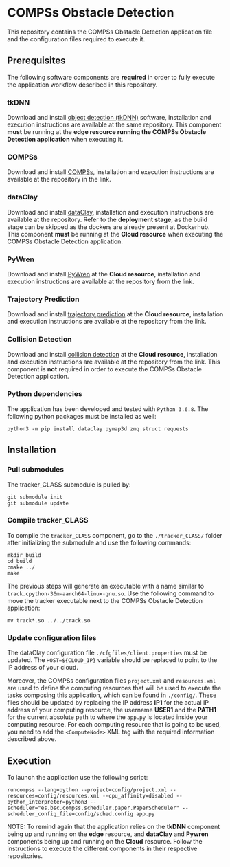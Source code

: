 # COMPSs Obstacle Detection 

This repository contains the COMPSs Obstacle Detection application file and the configuration files required to execute it.


## Prerequisites

The following software components are **required** in order to fully execute the application workflow described in this repository.


### tkDNN

Download and install [object detection (tkDNN)](https://github.com/class-euproject/class-edge/tree/bsc) software, installation and execution instructions are available at the same repository. This component **must** be running at the **edge resource running the COMPSs Obstacle Detection application** when executing it.


### COMPSs

Download and install [COMPSs](https://github.com/class-euproject/compss/tree/ppc/ilp-cloudprovider-merge), installation and execution instructions are available at the repository in the link.


### dataClay

Download and install [dataClay](https://github.com/class-euproject/dataclay-class), installation and execution instructions are available at the repository. Refer to the **deployment stage**, as the build stage can be skipped as the dockers are already present at Dockerhub. This component **must** be running at the **Cloud resource** when executing the COMPSs Obstacle Detection application.


### PyWren

Download and install [PyWren](https://github.com/class-euproject/pywren-ibm-cloud.git) at the **Cloud resource**, installation and execution instructions are available at the repository from the link.


### Trajectory Prediction

Download and install [trajectory prediction](https://github.com/class-euproject/trajectory-prediction) at the **Cloud resource**, installation and execution instructions are available at the repository from the link.


### Collision Detection

Download and install [collision detection](https://github.com/class-euproject/collision-detection) at the **Cloud resource**, installation and execution instructions are available at the repository from the link. This component is **not** required in order to execute the COMPSs Obstacle Detection application.


### Python dependencies

The application has been developed and tested with `Python 3.6.8`. The following python packages must be installed as well:

```
python3 -m pip install dataclay pymap3d zmq struct requests
```


## Installation

### Pull submodules

The tracker\_CLASS submodule is pulled by:

```
git submodule init
git submodule update
```

### Compile tracker\_CLASS

To compile the `tracker_CLASS` component, go to the `./tracker_CLASS/` folder after initializing the submodule and use the following commands:

```
mkdir build
cd build
cmake ../
make
```

The previous steps will generate an executable with a name similar to `track.cpython-36m-aarch64-linux-gnu.so`. Use the following command to move the tracker executable next to the COMPSs Obstacle Detection application:

```
mv track*.so ../../track.so
```


### Update configuration files

The dataClay configuration file `./cfgfiles/client.properties` must be updated. The `HOST=${CLOUD_IP}` variable should be replaced to point to the IP address of your cloud.

Moreover, the COMPSs configuration files `project.xml` and `resources.xml` are used to define the computing resources that will be used to execute the tasks composing this application, which can be found in `./config/`. These files should be updated by replacing the IP address **IP1** for the actual IP address of your computing resource, the username **USER1** and the **PATH1** for the current absolute path to where the `app.py` is located inside your computing resource. For each computing resource that is going to be used, you need to add the `<ComputeNode>` XML tag with the required information described above.


## Execution 

To launch the application use the following script:

```
runcompss --lang=python --project=config/project.xml --resources=config/resources.xml --cpu_affinity=disabled --python_interpreter=python3 --scheduler="es.bsc.compss.scheduler.paper.PaperScheduler" --scheduler_config_file=config/sched.config app.py
```

NOTE: To remind again that the application relies on the **tkDNN** component being up and running on the **edge** resource, and **dataClay** and **Pywren** components being up and running on the **Cloud** resource. Follow the instructions to execute the different components in their respective repositories.
